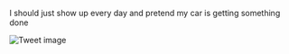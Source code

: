 I should just show up every day and pretend my car is getting something done


![Tweet image](/assets/crosspoast/GwjfT9vb0AAOJC1.jpg)

